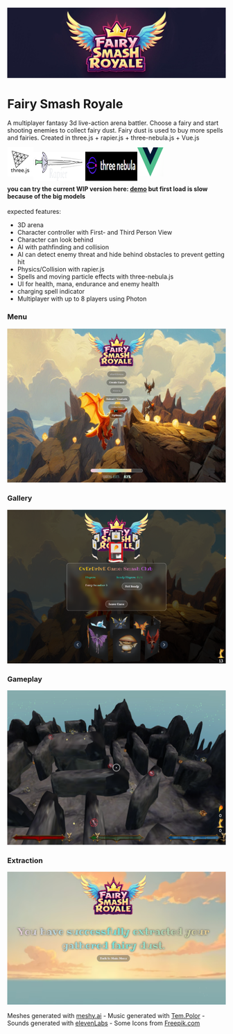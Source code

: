 ![fairy-smash-royale banner](https://github.com/konstantinsteinmiller/fairy-smash/blob/master/src/assets/documentation/fairy-smash-royale-banner_1331x430.jpg)

# Fairy Smash Royale

A multiplayer fantasy 3d live-action arena battler. Choose a fairy and start shooting enemies to collect fairy dust. 
Fairy dust is used to buy more spells and fairies.
Created in three.js + rapier.js + three-nebula.js + Vue.js
<div style="display: flex; justify-items: center;">
    <img src="https://github.com/konstantinsteinmiller/fairy-smash/blob/master/src/assets/documentation/three-js-logo.png" alt="three.js-logo" width="60" />
    <img style="transform: translateY(15%);" src="https://github.com/konstantinsteinmiller/fairy-smash/blob/master/src/assets/documentation/rapier-logo.svg" alt="rapier-logo" width="120" />
    <img style="transform: translateY(15%);" src="https://github.com/konstantinsteinmiller/fairy-smash/blob/master/src/assets/documentation/three-nebula-logo.png" alt="three-nebula-logo" width="120" />
    <img src="https://github.com/konstantinsteinmiller/fairy-smash/blob/master/src/assets/documentation/vue-logo.png" alt="vue-logo" width="60" />
</div>


#### you can try the current WIP version here: [demo](https://konstantinsteinmiller.github.io/fairy-smash) but first load is slow because of the big models

expected features:
- 3D arena
- Character controller with First- and Third Person View
- Character can look behind
- AI with pathfinding and collision
- AI can detect enemy threat and hide behind obstacles to prevent getting hit
- Physics/Collision with rapier.js
- Spells and moving particle effects with three-nebula.js
- UI for health, mana, endurance and enemy health
- charging spell indicator
- Multiplayer with up to 8 players using Photon

### Menu
![Main menu](https://github.com/konstantinsteinmiller/fairy-smash/blob/master/src/assets/documentation/fairy-smash-royale-start-screen.png)

### Gallery
![galery for selection](https://github.com/konstantinsteinmiller/fairy-smash/blob/master/src/assets/documentation/fairy-smash-royale-gallery.png)

### Gameplay
![Gameplay](https://github.com/konstantinsteinmiller/fairy-smash/blob/master/src/assets/documentation/fairy-smash-royale-gameplay.png)

### Extraction
![extraction](https://github.com/konstantinsteinmiller/fairy-smash/blob/master/src/assets/documentation/fairy-smash-royale-extraction.png)

Meshes generated with [meshy.ai](https://www.meshy.ai/workspace) - 
Music generated with [Tem.Polor](https://www.tempolor.com/) -
Sounds generated with [elevenLabs](https://elevenlabs.io/app/sound-effects/generate) -
Some Icons from [Freepik.com](https://www.freepik.com/)